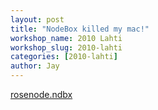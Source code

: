 ```yaml
---
layout: post
title: "NodeBox killed my mac!"
workshop_name: 2010 Lahti
workshop_slug: 2010-lahti
categories: [2010-lahti]
author: Jay 
---
```

<a href='http://workshops.nodebox.net/2010/wp-content/uploads/rosenode.ndbx_.zip'>rosenode.ndbx</a>
